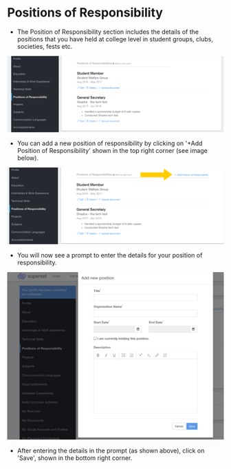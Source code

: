 # Positions of Responsibility

* The Position of Responsibility section includes the details of the positions that you have held at college level in student groups, clubs, societies, fests etc.

![](../../.gitbook/assets/image%20%28171%29.png)

* You can add a new position of responsibility by clicking on '+Add Position of Responsibility' shown in the top right corner \(see image below\).

![](../../.gitbook/assets/image%20%28200%29.png)

* You will now see a prompt to enter the details for your position of responsibility.

![](../../.gitbook/assets/image%20%28185%29.png)

* After entering the details in the prompt \(as shown above\), click on 'Save', shown in the bottom right corner.





